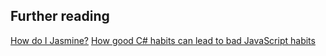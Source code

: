 ## Further reading
[How do I Jasmine?](http://evanhahn.com/how-do-i-jasmine/)
[How good C# habits can lead to bad JavaScript habits](http://appendto.com/2010/10/how-good-c-habits-can-encourage-bad-javascript-habits-part-1/)
